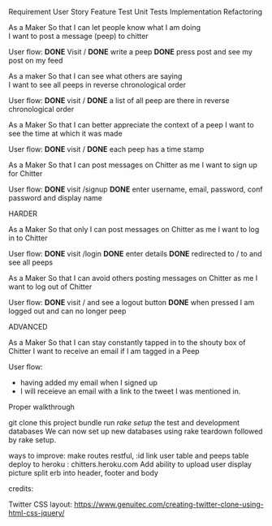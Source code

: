 Requirement
User Story
Feature Test
Unit Tests
Implementation
Refactoring

As a Maker
So that I can let people know what I am doing  
I want to post a message (peep) to chitter

User flow:
**DONE** Visit /
**DONE** write a peep
**DONE** press post and see my post on my feed

As a maker
So that I can see what others are saying  
I want to see all peeps in reverse chronological order

User flow:
**DONE** visit /
**DONE** a list of all peep are there in reverse chronological order 

As a Maker
So that I can better appreciate the context of a peep
I want to see the time at which it was made

User flow: 
**DONE** visit /
**DONE** each peep has a time stamp

As a Maker
So that I can post messages on Chitter as me
I want to sign up for Chitter

User flow:
**DONE** visit /signup
**DONE** enter username, email, password, conf password and display name

HARDER

As a Maker
So that only I can post messages on Chitter as me
I want to log in to Chitter

User flow:
**DONE** visit /login
**DONE** enter details
**DONE** redirected to / to and see all peeps

As a Maker
So that I can avoid others posting messages on Chitter as me
I want to log out of Chitter

User flow:
**DONE** visit / and see a logout button
**DONE** when pressed I am logged out and can no longer peep

ADVANCED

As a Maker
So that I can stay constantly tapped in to the shouty box of Chitter
I want to receive an email if I am tagged in a Peep

User flow: 
* having added my email when I signed up
* I will receieve an email with a link to the tweet I was mentioned in.


Proper walkthrough

git clone this project
bundle
run *rake setup* the test and development databases
We can now set up new databases using rake teardown followed by rake setup.

ways to improve:
make routes restful, :id
link user table and peeps table
deploy to heroku : chitters.heroku.com
Add ability to upload user display picture
split erb into header, footer and body

credits:

Twitter CSS layout:
https://www.genuitec.com/creating-twitter-clone-using-html-css-jquery/